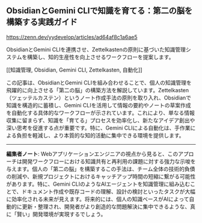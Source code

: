 ## ObsidianとGemini CLIで知識を育てる：第二の脳を構築する実践ガイド

https://zenn.dev/yydevelop/articles/ad64af8c1a6ae5

ObsidianとGemini CLIを連携させ、Zettelkastenの原則に基づいた知識管理システムを構築し、知的生産性を向上させるワークフローを提案します。

[[知識管理, Obsidian, Gemini CLI, Zettelkasten, 自動化]]

この記事は、ObsidianとGemini CLIを組み合わせることで、個人の知識管理を飛躍的に向上させる「第二の脳」の構築方法を解説しています。Zettelkasten（ツェッテルカステン）というノート作成手法の原則を取り入れ、Obsidianで知識を構造的に蓄積し、Gemini CLIを活用して情報の要約やノートの草案作成を自動化する具体的なワークフローが示されています。これにより、単なる情報収集に留まらず、知識を「育てる」プロセスを効率化し、新たなアイデア創出や深い思考を促進する点が重要です。特に、Gemini CLIによる自動化は、手作業による負担を軽減し、より本質的な知的活動に集中できる環境を提供します。

---

**編集者ノート**: Webアプリケーションエンジニアの視点から見ると、このアプローチは開発ワークフローにおける知識共有と再利用の課題に対する強力な示唆を与えます。個人の「第二の脳」を構築するこの手法は、チーム全体の技術的負債の削減や、新規プロジェクトにおけるキャッチアップ時間の短縮に繋がる可能性があります。特に、Gemini CLIのようなAIエージェントを知識管理に組み込むことで、ドキュメント作成や既存コードの理解、設計の検討といったタスクが大幅に効率化される未来が見えます。将来的には、個人の知識ベースがAIによって自動的に更新・整理され、開発者がより創造的な問題解決に集中できるような、真に「賢い」開発環境が実現するでしょう。
